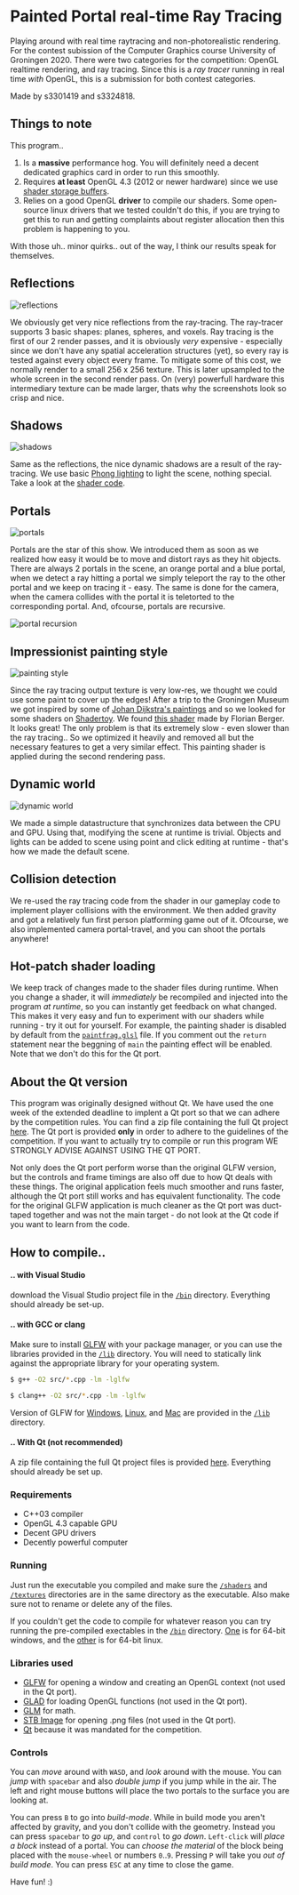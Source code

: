 # Painted Portal real-time Ray Tracing

Playing around with real time raytracing and non-photorealistic rendering. For the contest subission of the Computer Graphics course University of Groningen 2020. There were two categories for the competition: OpenGL realtime rendering, and ray tracing. Since this is a _ray tracer_ running in real time _with_ OpenGL, this is a submission for both contest categories.

Made by s3301419 and s3324818.

## Things to note

This program..

1. Is a **massive** performance hog. You will definitely need a decent dedicated graphics card in order to run this smoothly.
2. Requires **at least** OpenGL 4.3 (2012 or newer hardware) since we use [shader storage buffers](https://www.khronos.org/opengl/wiki/Shader_Storage_Buffer_Object).
3. Relies on a good OpenGL **driver** to compile our shaders. Some open-source linux drivers that we tested couldn't do this, if you are trying to get this to run and getting complaints about register allocation then this problem is happening to you.

With those uh.. minor quirks.. out of the way, I think our results speak for themselves.

## Reflections

![reflections](/screenshots/reflections.png)

We obviously get very nice reflections from the ray-tracing. The ray-tracer supports 3 basic shapes: planes, spheres, and voxels. Ray tracing is the first of our 2 render passes, and it is obviously _very_ expensive - especially since we don't have any spatial acceleration structures (yet), so every ray is tested against every object every frame. To mitigate some of this cost, we normally render to a small 256 x 256 texture. This is later upsampled to the whole screen in the second render pass. On (very) powerfull hardware this intermediary texture can be made larger, thats why the screenshots look so crisp and nice.

## Shadows

![shadows](/screenshots/shadows.png)

Same as the reflections, the nice dynamic shadows are a result of the ray-tracing. We use basic [Phong lighting](https://en.wikipedia.org/wiki/Phong_reflection_model) to light the scene, nothing special. Take a look at the [shader code](/shaders/rayfrag.glsl).

## Portals

![portals](/screenshots/portal.png)

Portals are the star of this show. We introduced them as soon as we realized how easy it would be to move and distort rays as they hit objects. There are always 2 portals in the scene, an orange portal and a blue portal, when we detect a ray hitting a portal we simply teleport the ray to the other portal and we keep on tracing it - easy. The same is done for the camera, when the camera collides with the portal it is teletorted to the corresponding portal. And, ofcourse, portals are recursive.

![portal recursion](/screenshots/recursion.png)

## Impressionist painting style

![painting style](/screenshots/painted-portal.png)

Since the ray tracing output texture is very low-res, we thought we could use some paint to cover up the edges! After a trip to the Groningen Museum we got inspired by some of [Johan Dijkstra's paintings](https://klaasamulder.wordpress.com/2005/09/20/wat-leuk-weer-een-johan-dijkstra-gevondendagblad-vh-noorden/) and so we looked for some shaders on [Shadertoy](https://www.shadertoy.com/). We found [this shader](https://www.shadertoy.com/view/MtKcDG) made by Florian Berger. It looks great! The only problem is that its extremely slow - even slower than the ray tracing.. So we optimized it heavily and removed all but the necessary features to get a very similar effect. This painting shader is applied during the second rendering pass.

## Dynamic world

![dynamic world](/screenshots/scene3.png)

We made a simple datastructure that synchronizes data between the CPU and GPU. Using that, modifying the scene at runtime is trivial. Objects and lights can be added to scene using point and click editing at runtime - that's how we made the default scene.

## Collision detection

We re-used the ray tracing code from the shader in our gameplay code to implement player collisions with the environment. We then added gravity and got a relatively fun first person platforming game out of it. Ofcourse, we also implemented camera portal-travel, and you can shoot the portals anywhere!

## Hot-patch shader loading

We keep track of changes made to the shader files during runtime. When you change a shader, it will _immediately_ be recompiled and injected into the program _at runtime_, so you can instantly get feedback on what changed. This makes it very easy and fun to experiment with our shaders while running - try it out for yourself. For example, the painting shader is disabled by default from the [`paintfrag.glsl`](/shaders/paintfrag.glsl) file. If you comment out the `return` statement near the beggning of `main` the painting effect will be enabled. Note that we don't do this for the Qt port.

## About the Qt version

This program was originally designed without Qt. We have used the one week of the extended deadline to implent a Qt port so that we can adhere by the competition rules. You can find a zip file containing the full Qt project [here](/Qt%20Port.zip). The Qt port is provided **only** in order to adhere to the guidelines of the competition. If you want to actually try to compile or run this program WE STRONGLY ADVISE AGAINST USING THE QT PORT.

Not only does the Qt port perform worse than the original GLFW version, but the controls and frame timings are also off due to how Qt deals with these things. The original application feels much smoother and runs faster, although the Qt port still works and has equivalent functionality. The code for the original GLFW application is much cleaner as the Qt port was duct-taped together and was not the main target - do not look at the Qt code if you want to learn from the code.

## How to compile..

#### .. with Visual Studio 

download the Visual Studio project file in the [`/bin`](/bin) directory. Everything should already be set-up.

#### .. with GCC or clang

Make sure to install [GLFW](https://www.glfw.org/download.html) with your package manager, or you can use the libraries provided in the [`/lib`](/lib) directory. You will need to statically link against the appropriate library for your operating system.

```bash
$ g++ -O2 src/*.cpp -lm -lglfw
```

```bash
$ clang++ -O2 src/*.cpp -lm -lglfw
```

Version of GLFW for [Windows](/lib/glfw3.lib), [Linux](/lib/libglfw3.so), and [Mac](/lib/libglfw3.a) are provided in the [`/lib`](/lib) directory.

#### .. With Qt (not recommended)

A zip file containing the full Qt project files is provided [here](/Qt%20Port.zip). Everything should already be set up. 

### Requirements

- C++03 compiler
- OpenGL 4.3 capable GPU
- Decent GPU drivers
- Decently powerful computer

### Running

Just run the executable you compiled and make sure the [`/shaders`](/shaders) and [`/textures`](/textures) directories are in the same directory as the executable. Also make sure not to rename or delete any of the files.

If you couldn't get the code to compile for whatever reason you can try running the pre-compiled exectables in the [`/bin`](/bin) directory. [One](/bin/Paint%20Tracer.exe) is for 64-bit windows, and the [other](/bin/Paint%20Tracer.out) is for 64-bit linux.

### Libraries used
- [GLFW](https://www.glfw.org/) for opening a window and creating an OpenGL context (not used in the Qt port).
- [GLAD](https://glad.dav1d.de/) for loading OpenGL functions (not used in the Qt port).
- [GLM](https://glm.g-truc.net/0.9.9/index.html) for math.
- [STB Image](https://github.com/nothings/stb) for opening .png files (not used in the Qt port).
- [Qt](https://www.qt.io/) because it was mandated for the competition.

### Controls

You can _move_ around with `WASD`, and _look_ around with the mouse. You can _jump_ with `spacebar` and also _double jump_ if you jump while in the air. The left and right mouse buttons will place the two portals to the surface you are looking at.

You can press `B` to go into _build-mode_. While in build mode you aren't affected by gravity, and you don't collide with the geometry. Instead you can press `spacebar` to _go up_, and `control` to _go down_. `Left-click` will _place a block_ instead of a portal. You can _choose the material_ of the block being placed with the `mouse-wheel` or numbers `0`..`9`. Pressing `P` will take you _out of build mode_. You can press `ESC` at any time to close the game.
    
Have fun! :)
